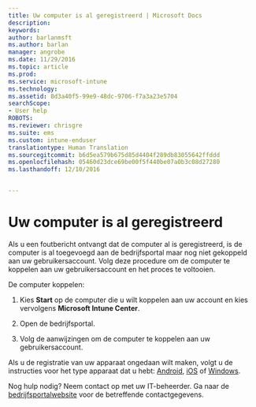 ```yaml
---
title: Uw computer is al geregistreerd | Microsoft Docs
description: 
keywords: 
author: barlanmsft
ms.author: barlan
manager: angrobe
ms.date: 11/29/2016
ms.topic: article
ms.prod: 
ms.service: microsoft-intune
ms.technology: 
ms.assetid: 8d3a40f5-99e9-48dc-9706-f7a3a23e5704
searchScope:
- User help
ROBOTS: 
ms.reviewer: chrisgre
ms.suite: ems
ms.custom: intune-enduser
translationtype: Human Translation
ms.sourcegitcommit: b6d5ea579b675d85d4404f289db83055642ffddd
ms.openlocfilehash: 05460d23dce69be00f5f440be07a0b3c08d27280
ms.lasthandoff: 12/10/2016


---
```


# <a name="your-computer-is-already-enrolled"></a>Uw computer is al geregistreerd

Als u een foutbericht ontvangt dat de computer al is geregistreerd, is de computer is al toegevoegd aan de bedrijfsportal maar nog niet gekoppeld aan uw gebruikersaccount. Volg deze procedure om de computer te koppelen aan uw gebruikersaccount en het proces te voltooien.  

De computer koppelen:

1.  Kies **Start** op de computer die u wilt koppelen aan uw account en kies vervolgens **Microsoft Intune Center**.

2.  Open de bedrijfsportal.

3.  Volg de aanwijzingen om de computer te koppelen aan uw gebruikersaccount.

Als u de registratie van uw apparaat ongedaan wilt maken, volgt u de instructies voor het type apparaat dat u hebt: [Android](unenroll-your-device-from-intune-android.md), [iOS](unenroll-your-device-from-intune-ios.md) of [Windows](unenroll-your-device-from-intune-windows.md).

Nog hulp nodig? Neem contact op met uw IT-beheerder. Ga naar de [bedrijfsportalwebsite](http://portal.manage.microsoft.com) voor de betreffende contactgegevens.

